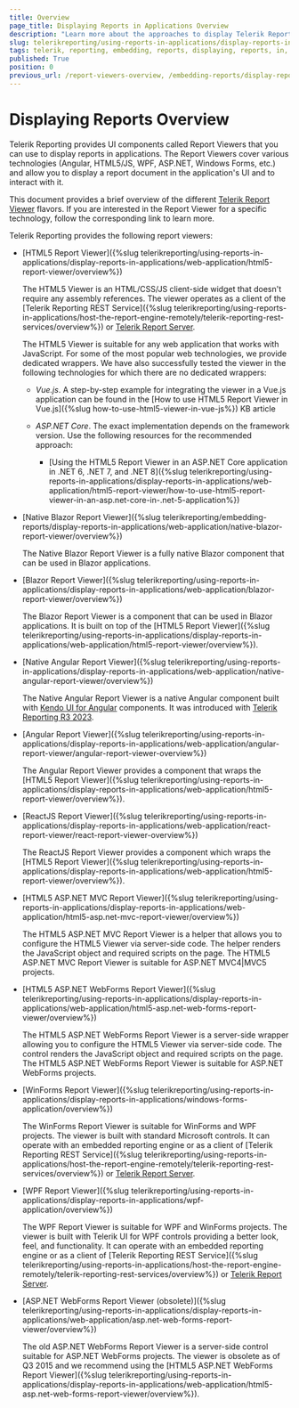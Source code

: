 ```yaml
---
title: Overview
page_title: Displaying Reports in Applications Overview
description: "Learn more about the approaches to display Telerik Reporting reports in the supported desktop and web applications."
slug: telerikreporting/using-reports-in-applications/display-reports-in-applications/overview
tags: telerik, reporting, embedding, reports, displaying, reports, in, applications, overview
published: True
position: 0
previous_url: /report-viewers-overview, /embedding-reports/display-reports-in-applications/
---
```


# Displaying Reports Overview

Telerik Reporting provides UI components called Report Viewers that you can use to display reports in applications. The Report Viewers cover various technologies (Angular, HTML5/JS, WPF, ASP.NET, Windows Forms, etc.) and allow you to display a report document in the application's UI and to interact with it.

This document provides a brief overview of the different [Telerik Report Viewer](https://www.telerik.com/products/reporting/delivering-viewing-exporting-reports.aspx) flavors. If you are interested in the Report Viewer for a specific technology, follow the corresponding link to learn more.

Telerik Reporting provides the following report viewers:

* [HTML5 Report Viewer]({%slug telerikreporting/using-reports-in-applications/display-reports-in-applications/web-application/html5-report-viewer/overview%})

	The HTML5 Viewer is an HTML/CSS/JS client-side widget that doesn't require any assembly references. The viewer operates as a client of the [Telerik Reporting REST Service]({%slug telerikreporting/using-reports-in-applications/host-the-report-engine-remotely/telerik-reporting-rest-services/overview%}) or [Telerik Report Server](https://www.telerik.com/report-server).

	The HTML5 Viewer is suitable for any web application that works with JavaScript. For some of the most popular web technologies, we provide dedicated wrappers. We have also successfully tested the viewer in the following technologies for which there are no dedicated wrappers:

	+ *Vue.js*. A step-by-step example for integrating the viewer in a Vue.js application can be found in the [How to use HTML5 Report Viewer in Vue.js]({%slug how-to-use-html5-viewer-in-vue-js%}) KB article
	+ *ASP.NET Core*. The exact implementation depends on the framework version. Use the following resources for the recommended approach:

		- [Using the HTML5 Report Viewer in an ASP.NET Core application in .NET 6, .NET 7, and .NET 8]({%slug telerikreporting/using-reports-in-applications/display-reports-in-applications/web-application/html5-report-viewer/how-to-use-html5-report-viewer-in-an-asp.net-core-in-.net-5-application%})

* [Native Blazor Report Viewer]({%slug telerikreporting/embedding-reports/display-reports-in-applications/web-application/native-blazor-report-viewer/overview%})

	The Native Blazor Report Viewer is a fully native Blazor component that can be used in Blazor applications.

* [Blazor Report Viewer]({%slug telerikreporting/using-reports-in-applications/display-reports-in-applications/web-application/blazor-report-viewer/overview%})

	The Blazor Report Viewer is a component that can be used in Blazor applications. It is built on top of the [HTML5 Report Viewer]({%slug telerikreporting/using-reports-in-applications/display-reports-in-applications/web-application/html5-report-viewer/overview%}).

* [Native Angular Report Viewer]({%slug telerikreporting/using-reports-in-applications/display-reports-in-applications/web-application/native-angular-report-viewer/overview%})

	The Native Angular Report Viewer is a native Angular component built with [Kendo UI for Angular](https://www.telerik.com/kendo-angular-ui) components. It was introduced with [Telerik Reporting R3 2023](https://www.telerik.com/support/whats-new/reporting/release-history/progress-telerik-reporting-r3-2023-17-2-23-1010).

* [Angular Report Viewer]({%slug telerikreporting/using-reports-in-applications/display-reports-in-applications/web-application/angular-report-viewer/angular-report-viewer-overview%})

	The Angular Report Viewer provides a component that wraps the [HTML5 Report Viewer]({%slug telerikreporting/using-reports-in-applications/display-reports-in-applications/web-application/html5-report-viewer/overview%}).

* [ReactJS Report Viewer]({%slug telerikreporting/using-reports-in-applications/display-reports-in-applications/web-application/react-report-viewer/react-report-viewer-overview%})

	The ReactJS Report Viewer provides a component which wraps the [HTML5 Report Viewer]({%slug telerikreporting/using-reports-in-applications/display-reports-in-applications/web-application/html5-report-viewer/overview%}).

* [HTML5 ASP.NET MVC Report Viewer]({%slug telerikreporting/using-reports-in-applications/display-reports-in-applications/web-application/html5-asp.net-mvc-report-viewer/overview%})

	The HTML5 ASP.NET MVC Report Viewer is a helper that allows you to configure the HTML5 Viewer via server-side code. The helper renders the JavaScript object and required scripts on the page. The HTML5 ASP.NET MVC Report Viewer is suitable for ASP.NET MVC4|MVC5 projects.

* [HTML5 ASP.NET WebForms Report Viewer]({%slug telerikreporting/using-reports-in-applications/display-reports-in-applications/web-application/html5-asp.net-web-forms-report-viewer/overview%})

	The HTML5 ASP.NET WebForms Report Viewer is a server-side wrapper allowing you to configure the HTML5 Viewer via server-side code. The control renders the JavaScript object and required scripts on the page. The HTML5 ASP.NET WebForms Report Viewer is suitable for ASP.NET WebForms projects.

* [WinForms Report Viewer]({%slug telerikreporting/using-reports-in-applications/display-reports-in-applications/windows-forms-application/overview%})

	The WinForms Report Viewer is suitable for WinForms and WPF projects. The viewer is built with standard Microsoft controls. It can operate with an embedded reporting engine or as a client of [Telerik Reporting REST Service]({%slug telerikreporting/using-reports-in-applications/host-the-report-engine-remotely/telerik-reporting-rest-services/overview%}) or [Telerik Report Server](https://www.telerik.com/report-server).

* [WPF Report Viewer]({%slug telerikreporting/using-reports-in-applications/display-reports-in-applications/wpf-application/overview%})

	The WPF Report Viewer is suitable for WPF and WinForms projects. The viewer is built with Telerik UI for WPF controls providing a better look, feel, and functionality. It can operate with an embedded reporting engine or as a client of [Telerik Reporting REST Service]({%slug telerikreporting/using-reports-in-applications/host-the-report-engine-remotely/telerik-reporting-rest-services/overview%}) or [Telerik Report Server](https://www.telerik.com/report-server).

* [ASP.NET WebForms Report Viewer (obsolete)]({%slug telerikreporting/using-reports-in-applications/display-reports-in-applications/web-application/asp.net-web-forms-report-viewer/overview%})

	The old ASP.NET WebForms Report Viewer is a server-side control suitable for ASP.NET WebForms projects. The viewer is obsolete as of Q3 2015 and we recommend using the [HTML5 ASP.NET WebForms Report Viewer]({%slug telerikreporting/using-reports-in-applications/display-reports-in-applications/web-application/html5-asp.net-web-forms-report-viewer/overview%}).
